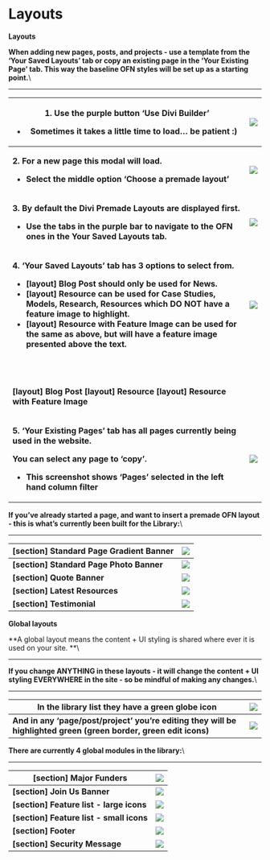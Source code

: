 # Layouts



**Layouts**

**When adding new pages, posts, and projects - use a template from the ‘Your Saved Layouts’ tab or copy an existing page in the ‘Your Existing Page’ tab. This way the baseline OFN styles will be set up as a starting point.**\
****

| <p><strong>1. Use the purple button ‘Use Divi Builder’</strong><br><strong></strong></p><ul><li><strong>Sometimes it takes a little time to load… be patient :)</strong></li></ul>                                                                                                                                                                                                                                                                                                                                                                                                                                                                                                                                                                                                                       | ![](https://lh4.googleusercontent.com/k2Km_adWAPoAsCeJsR1BxN3LS3xq1g9dRLjPCvCDqcRrGKaCpaIJcp7kJb7auqrieaKGZ7uyCubmyfG9rnQEM1h5N6U7cXyzUDU6FdoWdZtpJRg9NAvjnLhg6TyfwPz3YmR0Y0Dw)    |
| -------------------------------------------------------------------------------------------------------------------------------------------------------------------------------------------------------------------------------------------------------------------------------------------------------------------------------------------------------------------------------------------------------------------------------------------------------------------------------------------------------------------------------------------------------------------------------------------------------------------------------------------------------------------------------------------------------------------------------------------------------------------------------------------------------- | ---------------------------------------------------------------------------------------------------------------------------------------------------------------------------------- |
| <p><strong>2. For a new page this modal will load.</strong><br><strong></strong></p><ul><li><strong>Select the middle option ‘Choose a premade layout’</strong></li></ul>                                                                                                                                                                                                                                                                                                                                                                                                                                                                                                                                                                                                                                | ![](https://lh4.googleusercontent.com/1lnFzrc9J4\_HrRvfjirgEst0\_2UlUrSdcF1gKaMPLX_MZEVhS5yqWLb8xeO9QTi5l7lwr7X17C2QRlMjmHRFhu6T4rDXjlUUegc_x2p2MY9XQPN-C\_5W-E4aDGyOp4pyj4n2b1Gh) |
| <p><strong>3. By default the Divi Premade Layouts are displayed first.</strong><br><strong></strong></p><ul><li><strong>Use the tabs in the purple bar to navigate to the OFN ones in the Your Saved Layouts tab.</strong></li></ul>                                                                                                                                                                                                                                                                                                                                                                                                                                                                                                                                                                     | ![](https://lh3.googleusercontent.com/bJOtVMGr0AUPkLndU51CqKrCD27CkhIQ8wcOb-BWqecG7NR2\_ZYpfoDT5YNtjui\_4Wf5Xhrt5WWA29MYUEZ8VYn1sOUyvVPTT4Lzk2hh2Uq585gZUegqjFVUQgyzAkMb7O3EtE7F)  |
| <p><strong>4. ‘Your Saved Layouts’ tab has 3 options to select from.</strong><br><strong></strong></p><ul><li><strong>[layout] Blog Post should only be used for News.</strong></li><li><strong>[layout] Resource can be used for Case Studies, Models, Research, Resources which DO NOT have a feature image to highlight.</strong></li><li><strong>[layout] Resource with Feature Image can be used for the same as above, but will have a feature image presented above the text. </strong></li></ul>                                                                                                                                                                                                                                                                                                 | ![](https://lh3.googleusercontent.com/SOtcFnKR4qhWml7AC_ud3IbJfBeuYidkmUxbp3uA\_9AV5Wo0gbSNHpuHe2kGBSgQRgdqv4e15zARqQyr-KpzmSjWDLywp18mnul_R31ukI0Bi33ZM3OGkc-KfZSBP1amJPdBrSft)   |
| <p><img src="https://lh5.googleusercontent.com/NuwV42TjFeDUqgWXfz9J-zk-KjMXg6MtHPxjdEhaLBhRnYeVZeySuiAJX_z615-4DQntrAePg2SKmuEb0RNSekLbBnCuhOCeNlvuhULGkI0_A15G9t3notE8u78VvAyZeyEBddhw" alt=""><strong>         </strong><img src="https://lh5.googleusercontent.com/Fz_G0whVNxKuMW_rCsOVj9ObREC2bruAB2UXtGr-Epj_6--bJ5NtUjvFiYiYlBgzjINrS8sP9g4vBoN4fBm23x4-ehPpMNLAJ3R9DGxRvph3optuDbqggIGu6ncmSOTuS4T7Ls1C" alt=""><strong>       </strong><img src="https://lh6.googleusercontent.com/qncwtQbmfGCsRHwbJvICo4g7_A_TYM3Ax15Q_b-icLO0M7yvYaebBFWlOg9tSlxaKaYfFTopocBIXxUYCyD0vGFIVoCFQWOzH1U_PdZzEKWjRdDpUUq4PJTk_ms7rdD62mduNM7z" alt=""></p><p><strong>[layout] Blog Post                           [layout] Resource                              [layout] Resource with Feature Image</strong></p> |                                                                                                                                                                                    |
| <p><strong>5. ‘Your Existing Pages’ tab has all pages currently being used in the website.</strong><br><strong></strong></p><p><strong>You can select any page to ‘copy’.</strong><br><strong></strong></p><ul><li><strong>This screenshot shows ‘Pages’ selected in the left hand column filter</strong></li></ul>                                                                                                                                                                                                                                                                                                                                                                                                                                                                                      | ![](https://lh4.googleusercontent.com/WICr7rjZ8EDyFwuAwM3NSU3rtBCZHF2bOsx4WaJ36T2aG458sUU2jJh0zUMyVBv9W2NrVz9V6VI6K5GD83thifw-EaAv9fdC3Teb-tP37wfXXt5foN7BX1\__kyreF0GCO9vn8y7f)   |

**If you’ve already started a page, and want to insert a premade OFN layout - this is what’s currently been built for the Library:**\
****

| **\[section] Standard Page Gradient Banner** | ![](https://lh5.googleusercontent.com/xf9RKM102vi9RXBfqUh1Q20qXWkSYiXGadLpFJLH4xvercVV0jXgzijDLHhN689Z_liMhwoJyTJ0BxuONniOI1wxfUEx26QLE9EnnUw9s_Dvns2O_IQH99-WIZi3M0hZ6qlG8Aof)  |
| -------------------------------------------- | -------------------------------------------------------------------------------------------------------------------------------------------------------------------------------- |
| **\[section] Standard Page Photo Banner**    | ![](https://lh4.googleusercontent.com/A0YtxsdmEPSfyFmIS7ZA6z93vs4i737X7AAt9gEshZOWb0mGWAd9ywfJo3m-iX4ta9NxS4otkNlD5dpG3FWsh_jX0kRnRn8ZHA\_77McaEvqSWK5O9CiU0lncwXjVK36pBd826IYE) |
| **\[section] Quote Banner**                  | ![](https://lh4.googleusercontent.com/FREW3dJmKMVewIGDH\_4pZu7JNky-av0E_qNa0j5aWoJAZz58ozhlwAVVLp9iRH1jqvEnuV0I40FczovfgGF_oN4-aPjTMuHFw_AoXwPuijHsOajrZ275rSMGe56MB2wlU5vcwzTM) |
| **\[section] Latest Resources**              | ![](https://lh6.googleusercontent.com/V-HFNhe9O5xqG6FYDNFPmwALYbWxVxF4us5ePSYh_onQ8FwjK4V7i1xMpSI3\_GE0WMJ2Jh2BjkOKULs5IQgPTrZvj_fXkbo5LK4K5Ic7YZ9v-yXkjqTiYsjWSHIqk-GF41fi7sWD) |
| **\[section] Testimonial**                   | ![](https://lh3.googleusercontent.com/rR8MANCDF5yMT7OYBJiVyuA3pLeXoIz2sOJpSMpd-0rbpZkXzl7ORmIxKvVGzboeqtVBWcyEOmz8nxGurExWbQpyyduEE1KwnORegRc_oW8q7ZVmwNNuf9FatV31LOjdisega3gS)  |

**Global layouts**

**A global layout means the content + UI styling is shared where ever it is used on your site. **\
****

**If you change ANYTHING in these layouts - it will change the content + UI styling EVERYWHERE in the site - so be mindful of making any changes.**\
****

| **In the library list they have a green globe icon**                                                              | ![](https://lh4.googleusercontent.com/w12hWKncR00ZddDAV2hiFJS3ZtdRGpFCCaXXocdBcZxPWJ8kj8jDQY3sLyG0hWNZ-rIJnt2LGqlg2OhCnl-6i8zKj0ZuhoOdx0dVW0F5rd1WUh112sg-YJxrQ-KfiqnnViro1f84)   |
| ----------------------------------------------------------------------------------------------------------------- | --------------------------------------------------------------------------------------------------------------------------------------------------------------------------------- |
| **And in any ‘page/post/project’ you’re editing they will be highlighted green (green border, green edit icons)** | ![](https://lh4.googleusercontent.com/oPV5eH1I4WkHh5AVJJ\_3A9LRbi6jyqkbSH_tG86epkOu\_3ZmxUnVMxxffmXMsWNKCGkRPA-2HWswq8GaoW56-D1nym94DdxUsNxcwVEgkWw9WzLH_H5WNSShoh9Dc7uo-3ruQrK2) |

**There are currently 4 global modules in the library:**\
****

| **\[section] Major Funders**              | ![](https://lh6.googleusercontent.com/6yzmVTXL8sDWS3pkKjmdPakdDPbpYJGnBUP-dGN5-Hxf74L34N6-Dgwb2h5XiBsCx1e5AnWGQ8z75BTU4DbpX5eNbzJv90gpEIogS53hvLPfbKYCXgZL60u8ZCAF-9uNmjSRDvjY)    |
| ----------------------------------------- | ---------------------------------------------------------------------------------------------------------------------------------------------------------------------------------- |
| **\[section] Join Us Banner**             | ![](https://lh6.googleusercontent.com/UuDTWqTm50fG1XJy-JazQslHBmDOgEV8UbAldYeeB8wBqXHNHHfwiQpO0aW3dS1MHPkF5Rmo2EI5A3r3fEoq6S2zZgTXQv11MTl7Uo_pt-L8OhIzP27N4W-NDr1Hi6b0snzh5dpD)    |
| **\[section] Feature list - large icons** | ![](https://lh6.googleusercontent.com/G3OAgDLf-fQTVzmud5hffMcWhhGdqqGE8AtntP-u2FFjB4ZLy2l607\_QTAgxTyI9ZvxYvF9mU7bwN3uBIdiPRAQqodnjLzVuginZQpa1SA6tydIKK0B6jb9J6oFPxP69\_rLdAoZ\_) |
| **\[section] Feature list - small icons** | ![](https://lh3.googleusercontent.com/FKsfAjNYHUfHHyjwZkoo5kDUNvP-PUUgdkuQ682yPaJI50PQw9Uhpdt-7lJlCCOYaEbzQf8WkW9p2HYqzX2j2j0bM6wJHTwkOQhaeDFEpJRcLfrdTGWIrS7T19WXzi4A6-ypeD0r)    |
| **\[section] Footer**                     | ![](https://lh5.googleusercontent.com/OtNImps8A2AS6NX40v4q-3jUv2\_cwkAVO6GJCVMtR8QBcTs5Uaz8JKXvy3L6-Jq4PyzKKdc1p7nfqLrfzSZCz7eytJ-w9GTtdj4jdSu0Ux2DCm7CntMCWSmKGT6RkYDVL4fcCuMu)   |
| **\[section] Security Message**           | ![](https://lh3.googleusercontent.com/1iVG-B3aZpjEaXOxf47EVJPeeCWACNee7qrArLB6kj5lL2rPhnmLd6Q-L01muXnr0pMEnUew8J2ItfIiCEk3XuHtWA4bD1nhz-rfTLv09FQrWQB6KVN5h8uM_lm8ah_lknJHDowT)    |
